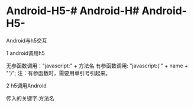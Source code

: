 # Android-H5-# Android-H# Android-H5-

Android与h5交互

1 android调用h5

  无参函数调用："javascript:" + 方法名
  有参函数调用: "javascript:('" + name + "')";
  注：有参函数时，需要用单引号引起来。

2 h5调用Android

   传入的关键字.方法名
